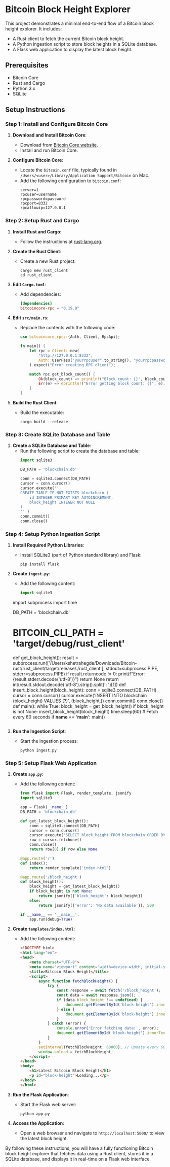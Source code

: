 # Bitcoin Block Height Explorer

This project demonstrates a minimal end-to-end flow of a Bitcoin block height explorer. It includes:

- A Rust client to fetch the current Bitcoin block height.
- A Python ingestion script to store block heights in a SQLite database.
- A Flask web application to display the latest block height.

## Prerequisites

- Bitcoin Core
- Rust and Cargo
- Python 3.x
- SQLite

## Setup Instructions

### Step 1: Install and Configure Bitcoin Core

1. **Download and Install Bitcoin Core**:
   - Download from [Bitcoin Core website](https://bitcoin.org/en/download).
   - Install and run Bitcoin Core.

2. **Configure Bitcoin Core**:
   - Locate the `bitcoin.conf` file, typically found in `/Users/<user>/Library/Application Support/Bitcoin` on Mac.
   - Add the following configuration to `bitcoin.conf`:
     ```plaintext
     server=1
     rpcuser=username
     rpcpassword=password
     rpcport=8332
     rpcallowip=127.0.0.1
     ```

### Step 2: Setup Rust and Cargo

1. **Install Rust and Cargo**:
   - Follow the instructions at [rust-lang.org](https://www.rust-lang.org/tools/install).

2. **Create the Rust Client**:
   - Create a new Rust project:
     ```
     cargo new rust_client
     cd rust_client
     ```

3. **Edit `Cargo.toml`**:
   - Add dependencies:
     ```toml
     [dependencies]
     bitcoincore-rpc = "0.19.0"
     ```

4. **Edit `src/main.rs`**:
   - Replace the contents with the following code:
     ```rust
     use bitcoincore_rpc::{Auth, Client, RpcApi};

     fn main() {
         let rpc = Client::new(
             "http://127.0.0.1:8332",
             Auth::UserPass("yourrpcuser".to_string(), "yourrpcpassword".to_string()),
         ).expect("Error creating RPC client");

         match rpc.get_block_count() {
             Ok(block_count) => println!("Block count: {}", block_count),
             Err(e) => eprintln!("Error getting block count: {}", e),
         }
     }
     ```

5. **Build the Rust Client**:
   - Build the executable:
     ```
     cargo build --release
     ```

### Step 3: Create SQLite Database and Table

1. **Create a SQLite Database and Table**:
   - Run the following script to create the database and table:
     ```python
     import sqlite3

     DB_PATH = 'blockchain.db'

     conn = sqlite3.connect(DB_PATH)
     cursor = conn.cursor()
     cursor.execute('''
     CREATE TABLE IF NOT EXISTS blockchain (
         id INTEGER PRIMARY KEY AUTOINCREMENT,
         block_height INTEGER NOT NULL
     )
     ''')
     conn.commit()
     conn.close()
     ```

### Step 4: Setup Python Ingestion Script

1. **Install Required Python Libraries**:
   - Install SQLite3 (part of Python standard library) and Flask:
     ```
     pip install flask
     ```

2. **Create `ingest.py`**:
   - Add the following content:
     ```python
     import sqlite3
    import subprocess
    import time


    DB_PATH = 'blockchain.db'
    # BITCOIN_CLI_PATH = 'target/debug/rust_client'
    def get_block_height():
        result = subprocess.run(['/Users/kshetrahegde/Downloads/Bitcoin-rust/rust_client/target/release/./rust_client'], stdout=subprocess.PIPE, stderr=subprocess.PIPE)
        if result.returncode != 0:
            print(f"Error: {result.stderr.decode('utf-8')}")
            return None
        return int(result.stdout.decode('utf-8').strip().split(': ')[1])
    def insert_block_height(block_height):
        conn = sqlite3.connect(DB_PATH)
        cursor = conn.cursor()
        cursor.execute('INSERT INTO blockchain (block_height) VALUES (?)', (block_height,))
        conn.commit()
        conn.close()
    def main():
        while True:
            block_height = get_block_height()
            if block_height is not None:
                insert_block_height(block_height)
            time.sleep(60)  # Fetch every 60 seconds
    if __name__ == '__main__':
        main()
     ```

3. **Run the Ingestion Script**:
   - Start the ingestion process:
     ```
     python ingest.py
     ```

### Step 5: Setup Flask Web Application

1. **Create `app.py`**:
   - Add the following content:
     ```python
     from flask import Flask, render_template, jsonify
     import sqlite3

     app = Flask(__name__)
     DB_PATH = 'blockchain.db'

     def get_latest_block_height():
         conn = sqlite3.connect(DB_PATH)
         cursor = conn.cursor()
         cursor.execute('SELECT block_height FROM blockchain ORDER BY id DESC LIMIT 1')
         row = cursor.fetchone()
         conn.close()
         return row[0] if row else None

     @app.route('/')
     def index():
         return render_template('index.html')

     @app.route('/block_height')
     def block_height():
         block_height = get_latest_block_height()
         if block_height is not None:
             return jsonify({'block_height': block_height})
         else:
             return jsonify({'error': 'No data available'}), 500

     if __name__ == '__main__':
         app.run(debug=True)
     ```

2. **Create `templates/index.html`**:
   - Add the following content:
     ```html
     <!DOCTYPE html>
     <html lang="en">
     <head>
         <meta charset="UTF-8">
         <meta name="viewport" content="width=device-width, initial-scale=1.0">
         <title>Bitcoin Block Height</title>
         <script>
             async function fetchBlockHeight() {
                 try {
                     const response = await fetch('/block_height');
                     const data = await response.json();
                     if (data.block_height !== undefined) {
                         document.getElementById('block-height').innerText = data.block_height;
                     } else {
                         document.getElementById('block-height').innerText = 'Error fetching data';
                     }
                 } catch (error) {
                     console.error('Error fetching data:', error);
                     document.getElementById('block-height').innerText = 'Error fetching data';
                 }
             }
             setInterval(fetchBlockHeight, 60000); // Update every 60 seconds
             window.onload = fetchBlockHeight;
         </script>
     </head>
     <body>
         <h1>Latest Bitcoin Block Height</h1>
         <p id="block-height">Loading...</p>
     </body>
     </html>
     ```

3. **Run the Flask Application**:
   - Start the Flask web server:
     ```
     python app.py
     ```

4. **Access the Application**:
   - Open a web browser and navigate to `http://localhost:5000/` to view the latest block height.

By following these instructions, you will have a fully functioning Bitcoin block height explorer that fetches data using a Rust client, stores it in a SQLite database, and displays it in real-time on a Flask web interface.
